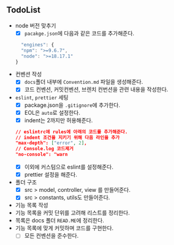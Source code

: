 ## TodoList

- node 버전 맞추기
  - [x] `pacakge.json`에 다음과 같은 코드를 추가해준다.
  ```js
    "engines": {
    "npm": ">=9.6.7",
    "node": ">=18.17.1"
  }
  ```
- 컨벤션 작성
  - [x] `docs`폴더 내부에 `Convention.md` 파일을 생성해준다.
  - [x] 코드 컨벤션, 커밋컨벤션, 브렌치 컨번션을 관련 내용을 작성한다.
- `eslint`, `prettier` 세팅
  - [x] package.json을 `.gitignore`에 추가한다.
  - [x] EOL은 `auto`로 설정한다.
  - [x] indent는 2까지만 허용해준다.
  ```json
  // eslintrc에 rules에 아래의 코드를 추가해준다.
  // indent 조건을 지키기 위해 다음 라인을 추가
  "max-depth": ["error", 2],
  // Console.log 코드제거
  "no-console": "warn
  ```
  - [x] 이외에 커스텀으로 eslint를 설정해준다.
  - [x] prettier 설정을 해준다.
- 폴더 구조
  - [x] src > model, controller, view 를 만들어준다.
  - [x] src > constants, utils도 만들어준다.
- 기능 목록 작성
- 기능 목록을 커밋 단위를 고려해 리스트를 정리한다.
- 목록은 docs 폴더 `READ.ME`에 정리한다.
- 기능 목록에 맞게 커밋하며 코드를 구현한다.
  - [ ] 모든 컨벤션을 준수한다.
